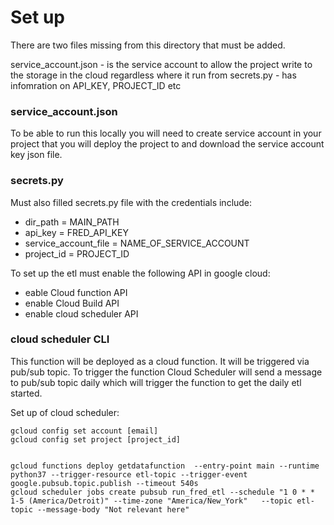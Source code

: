 # Set up

There are two files missing from this directory that must be added. 

service_account.json - is the service account to allow the project write to the storage in the cloud regardless where it run from
secrets.py - has infomration on API_KEY, PROJECT_ID etc


### service_account.json

To be able to run this locally you will need to create service account in your project that you will deploy the project to and download the service account key json file. 

### secrets.py

Must also filled secrets.py file with the credentials include:
* dir_path =  MAIN_PATH
* api_key = FRED_API_KEY
* service_account_file = NAME_OF_SERVICE_ACCOUNT
* project_id = PROJECT_ID 

To set up the etl must enable the following API in google cloud:

* eable Cloud function API
* enable Cloud Build API
* enable cloud scheduler API


### cloud scheduler CLI

This function will be deployed as a cloud function. It will be triggered via pub/sub topic. To trigger the function Cloud Scheduler will send a  message to pub/sub topic daily which will trigger the function to get the daily etl started. 

Set up of cloud scheduler:

```
gcloud config set account [email]
gcloud config set project [project_id] 


gcloud functions deploy getdatafunction  --entry-point main --runtime python37 --trigger-resource etl-topic --trigger-event google.pubsub.topic.publish --timeout 540s 
gcloud scheduler jobs create pubsub run_fred_etl --schedule "1 0 * * 1-5 (America/Detroit)" --time-zone "America/New_York"   --topic etl-topic --message-body "Not relevant here"
``` 